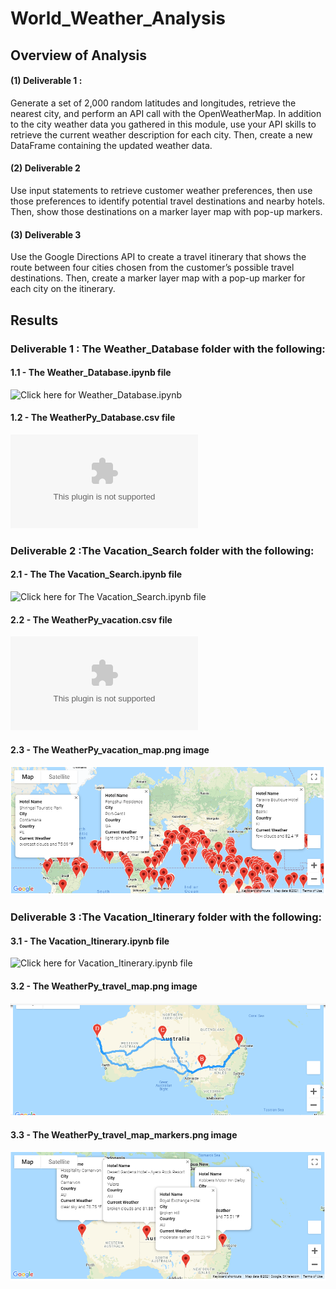 # World_Weather_Analysis

## Overview of Analysis
#### (1) Deliverable 1 : 
Generate a set of 2,000 random latitudes and longitudes, retrieve the nearest city, and perform an API call with the OpenWeatherMap. In addition to the city weather data you gathered in this module, use your API skills to retrieve the current weather description for each city. Then, create a new DataFrame containing the updated weather data.

#### (2) Deliverable 2
Use input statements to retrieve customer weather preferences, then use those preferences to identify potential travel destinations and nearby hotels. Then, show those destinations on a marker layer map with pop-up markers.

#### (3) Deliverable 3
Use the Google Directions API to create a travel itinerary that shows the route between four cities chosen from the customer’s possible travel destinations. Then, create a marker layer map with a pop-up marker for each city on the itinerary.

## Results

### Deliverable 1 : The Weather_Database folder with the following:

#### 1.1 - The Weather_Database.ipynb file
![Click here for Weather_Database.ipynb](https://github.com/dhaval-28/World_Weather_Analysis/blob/main/Weather_Database/WeatherPy2.ipynb)
#### 1.2 - The WeatherPy_Database.csv file
![Click here for WeatherPy_Database.csv](https://github.com/dhaval-28/World_Weather_Analysis/blob/main/Weather_Database/WeatherPy_Database.csv)


### Deliverable 2 :The Vacation_Search folder with the following:

#### 2.1  - The The Vacation_Search.ipynb file
![Click here for The Vacation_Search.ipynb file](https://github.com/dhaval-28/World_Weather_Analysis/blob/main/Vacation_Search/Vacation_Search.ipynb)

#### 2.2  - The WeatherPy_vacation.csv file
![Click here for WeatherPy_vacation.csv](https://github.com/dhaval-28/World_Weather_Analysis/blob/main/Vacation_Search/WeatherPy_vacation.csv)

#### 2.3 - The WeatherPy_vacation_map.png image
![Click here for WeatherPy_vacation_map.png](https://github.com/dhaval-28/World_Weather_Analysis/blob/main/Vacation_Search/WeatherPy_vacation_map.png)


### Deliverable 3 :The Vacation_Itinerary folder with the following:

#### 3.1 - The Vacation_Itinerary.ipynb file
![Click here for Vacation_Itinerary.ipynb file](https://github.com/dhaval-28/World_Weather_Analysis/blob/main/Vacation_Itinerary/Vacation_Itinerary_starter_code.ipynb)

#### 3.2 - The WeatherPy_travel_map.png image
![Click here for WeatherPy_travel_map.png](https://github.com/dhaval-28/World_Weather_Analysis/blob/main/Vacation_Itinerary/WeatherPy_travel_map.png)

#### 3.3 - The WeatherPy_travel_map_markers.png image
![Click here for WeatherPy_travel_map_markers.png](https://github.com/dhaval-28/World_Weather_Analysis/blob/main/Vacation_Itinerary/WeatherPy_travel_map_markers.png)
